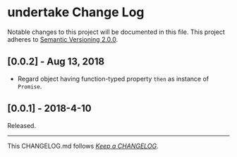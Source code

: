 #   undertake Change Log

Notable changes to this project will be documented in this file. This project adheres to [Semantic Versioning 2.0.0](http://semver.org/).

##  [0.0.2] - Aug 13, 2018

*   Regard object having function-typed property `then` as instance of `Promise`.

##	[0.0.1] - 2018-4-10

Released.

---
This CHANGELOG.md follows [*Keep a CHANGELOG*](http://keepachangelog.com/).
